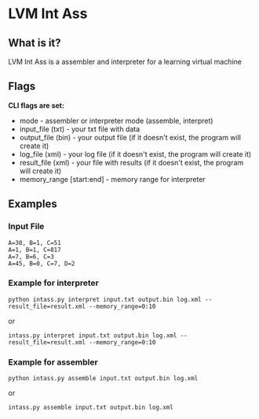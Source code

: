 # LVM Int Ass

## What is it?
LVM Int Ass is a assembler and interpreter for a learning virtual machine

## Flags
**CLI flags are set:**
- mode - assembler or interpreter mode (assemble, interpret)
- input_file (txt) - your txt file with data
- output_file (bin) - your output file (if it doesn't exist, the program will create it)
- log_file (xml) - your log file (if it doesn't exist, the program will create it)
- result_file (xml) - your file with results (if it doesn't exist, the program will create it)
- memory_range [start:end] - memory range for interpreter

## Examples

### Input File
```
A=30, B=1, C=51
A=1, B=1, C=817
A=7, B=6, C=3
A=45, B=0, C=7, D=2
```
### Example for interpreter
```
python intass.py interpret input.txt output.bin log.xml --result_file=result.xml --memory_range=0:10
```
or
```
intass.py interpret input.txt output.bin log.xml --result_file=result.xml --memory_range=0:10
```
### Example for assembler
```
python intass.py assemble input.txt output.bin log.xml
```
or
```
intass.py assemble input.txt output.bin log.xml
```

